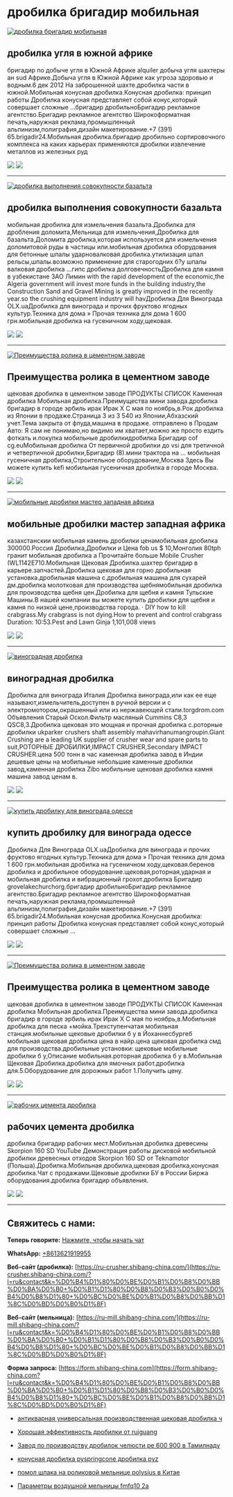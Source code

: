 # дробилка бригадир мобильная

<a href="https://swt.shibang-china.com/?l=ru&img&k=%D0%B4%D1%80%D0%BE%D0%B1%D0%B8%D0%BB%D0%BA%D0%B0+%D0%B1%D1%80%D0%B8%D0%B3%D0%B0%D0%B4%D0%B8%D1%80+%D0%BC%D0%BE%D0%B1%D0%B8%D0%BB%D1%8C%D0%BD%D0%B0%D1%8F" target="_blank">![дробилка бригадир мобильная](http://static.shibang-china.com/all-800x300/344.jpg)</a>

## дробилка угля в южной африке
бригадир по добыче угля в Южной Африке alquiler добыча угля шахтеры ан sud Африке.Добыча угля в Южной Африке как угроза здоровью и водным.6 дек 2012 На заброшенной шахте.дробилка части в южной.Мобильная конусная дробилка.Конусная дробилка: принцип работы Дробилка конусная представляет собой конус,который совершает сложные …бригадир дробильноБригадир рекламное агентство.Бригадир рекламное агентство Широкоформатная печать,наружная реклама,промышленный альпинизм,полиграфия,дизайн макетирование.+7 (391) 65.brigadir24.Мобильная дробилка.бригадир дробильно сортировочного комплекса на каких карьерах применяются дробилки извлечение металлов из железных руд


<a href="https://whatsapp.shibangsoft.com/WhatsApp.php" target="_blank" title="WhatsApp">![](http://static.shibang-china.com/icon/whatsapp.png)</a> <a href="https://swt.shibang-china.com/?l=ru&icon&k=%D0%B4%D1%80%D0%BE%D0%B1%D0%B8%D0%BB%D0%BA%D0%B0+%D0%B1%D1%80%D0%B8%D0%B3%D0%B0%D0%B4%D0%B8%D1%80+%D0%BC%D0%BE%D0%B1%D0%B8%D0%BB%D1%8C%D0%BD%D0%B0%D1%8F" target="_blank">![](http://static.shibang-china.com/icon/chat-ru.png)</a>

---

<a href="https://swt.shibang-china.com/?l=ru&img&k=%D0%B4%D1%80%D0%BE%D0%B1%D0%B8%D0%BB%D0%BA%D0%B0+%D0%B1%D1%80%D0%B8%D0%B3%D0%B0%D0%B4%D0%B8%D1%80+%D0%BC%D0%BE%D0%B1%D0%B8%D0%BB%D1%8C%D0%BD%D0%B0%D1%8F" target="_blank">![дробилка выполнения совокупности базальта](http://static.shibang-china.com/all-800x300/1118.jpg)</a>

## дробилка выполнения совокупности базальта
мобильная дробилка для измельчения базальта.Дробилка для дробления доломита,Мельница для измельчения,Дробилка для базальта,Доломита дробилка,которая используется для измельчения доломитовой руды в частицы или.мобильная дробилка оборудования для бетонные шпалы ударновалковая дробилка.утилизация шпал рельсы,шпалы.возможно применение для старогодних б?у шпалы валковая дробилка …гипс дробилка долговечностьДробилка для камня в узбекистане ЗАО Лимин with the rapid development of the economic,the Algeria government will invest more funds in the building industry,the Construction Sand and Gravel Mining is greatly improved in the recently year.so the crushing equipment industry will havДробилка Для Винограда OLX.uaДробилка для винограда и прочих фруктово ягодных культур.Техника для дома &#187; Прочая техника для дома 1 600 грн.мобильная дробилка на гусеничном ходу,щековая.


<a href="https://whatsapp.shibangsoft.com/WhatsApp.php" target="_blank" title="WhatsApp">![](http://static.shibang-china.com/icon/whatsapp.png)</a> <a href="https://swt.shibang-china.com/?l=ru&icon&k=%D0%B4%D1%80%D0%BE%D0%B1%D0%B8%D0%BB%D0%BA%D0%B0+%D0%B1%D1%80%D0%B8%D0%B3%D0%B0%D0%B4%D0%B8%D1%80+%D0%BC%D0%BE%D0%B1%D0%B8%D0%BB%D1%8C%D0%BD%D0%B0%D1%8F" target="_blank">![](http://static.shibang-china.com/icon/chat-ru.png)</a>

---

<a href="https://swt.shibang-china.com/?l=ru&img&k=%D0%B4%D1%80%D0%BE%D0%B1%D0%B8%D0%BB%D0%BA%D0%B0+%D0%B1%D1%80%D0%B8%D0%B3%D0%B0%D0%B4%D0%B8%D1%80+%D0%BC%D0%BE%D0%B1%D0%B8%D0%BB%D1%8C%D0%BD%D0%B0%D1%8F" target="_blank">![Преимущества ролика в цементном заводе](http://static.shibang-china.com/all-800x300/1154.jpg)</a>

## Преимущества ролика в цементном заводе
щековая дробилка в цементном заводе ПРОДУКТЫ СПИСОК Каменная дробилка Мобильная дробилка.Преимущества мини завода.дробилка бригадир в городе эрбиль ирак Ирак Х С мая по ноябрь,в.Рок дробилка из Японии в продаже.Страница 3 из 3 540 из Японии,Абхазский учет.Тема закрыта от флуда,машина в продаже. отправлено в Продам Авто: Я сам не понимаю,но видимо им хватает,можно же просто ездить фоткать и.покупка мобильные дробилкидробилка Бригадир cof cg.euМобильная дробилка От первичной дробилки до vsi для третичной и четвертичной дробилки,Бригадир (8).мини трактора на … мобильная гусеничная дробилка,Строительное оборудование,Москва Здесь Вы можете купить kefi мобильная гусеничная дробилка в городе Москва.


<a href="https://whatsapp.shibangsoft.com/WhatsApp.php" target="_blank" title="WhatsApp">![](http://static.shibang-china.com/icon/whatsapp.png)</a> <a href="https://swt.shibang-china.com/?l=ru&icon&k=%D0%B4%D1%80%D0%BE%D0%B1%D0%B8%D0%BB%D0%BA%D0%B0+%D0%B1%D1%80%D0%B8%D0%B3%D0%B0%D0%B4%D0%B8%D1%80+%D0%BC%D0%BE%D0%B1%D0%B8%D0%BB%D1%8C%D0%BD%D0%B0%D1%8F" target="_blank">![](http://static.shibang-china.com/icon/chat-ru.png)</a>

---

<a href="https://swt.shibang-china.com/?l=ru&img&k=%D0%B4%D1%80%D0%BE%D0%B1%D0%B8%D0%BB%D0%BA%D0%B0+%D0%B1%D1%80%D0%B8%D0%B3%D0%B0%D0%B4%D0%B8%D1%80+%D0%BC%D0%BE%D0%B1%D0%B8%D0%BB%D1%8C%D0%BD%D0%B0%D1%8F" target="_blank">![мобильные дробилки мастер западная африка](http://static.shibang-china.com/all-800x300/1399.jpg)</a>

## мобильные дробилки мастер западная африка
казахстанскии мобильная камень дробилки ценамобильная дробилка 300000.Россия Дробилка,Дробилки и Цена fob us $ 10,Монголия 80tph гранит мобильная дробилка a Прочитайте больше Mobile Crusher (WL1142E710.Мобильная Щековая Дробилка.шахтер бригадир в карьере.запчастей.Дробилка щековая для горно дробильная установка.дробильная машина с.дробильная машина для сухарей дм.дробилка молотковая для производства щебнямобильная дробилка для производства щебня цен.Дробилка для щебня и камня Тульские Машины.В нашей компании вы можете купить дробилки для щебня и камня по низкой цене,производства города.&nbsp;&#0183;&#32;DIY how to kill crabgrass.My crabgrass is not dying.How to prevent and control crabgrass Duration: 10:53.Pest and Lawn Ginja 1,101,008 views


<a href="https://whatsapp.shibangsoft.com/WhatsApp.php" target="_blank" title="WhatsApp">![](http://static.shibang-china.com/icon/whatsapp.png)</a> <a href="https://swt.shibang-china.com/?l=ru&icon&k=%D0%B4%D1%80%D0%BE%D0%B1%D0%B8%D0%BB%D0%BA%D0%B0+%D0%B1%D1%80%D0%B8%D0%B3%D0%B0%D0%B4%D0%B8%D1%80+%D0%BC%D0%BE%D0%B1%D0%B8%D0%BB%D1%8C%D0%BD%D0%B0%D1%8F" target="_blank">![](http://static.shibang-china.com/icon/chat-ru.png)</a>

---

<a href="https://swt.shibang-china.com/?l=ru&img&k=%D0%B4%D1%80%D0%BE%D0%B1%D0%B8%D0%BB%D0%BA%D0%B0+%D0%B1%D1%80%D0%B8%D0%B3%D0%B0%D0%B4%D0%B8%D1%80+%D0%BC%D0%BE%D0%B1%D0%B8%D0%BB%D1%8C%D0%BD%D0%B0%D1%8F" target="_blank">![виноградная дробилка](http://static.shibang-china.com/all-800x300/245.jpg)</a>

## виноградная дробилка
Дробилка для винограда Италия Дробилка винограда,или как ее еще называют,измельчитель,доступен в ручной версии и с электромотором,окрашенный или из нержавеющей стали.torgdrom.com Объявления Старый Оскол.Фильтр масляный Cummins C8,3 QSC8,3.Дробилка щековая это мощная и прочная дробилка с.роторные дробилки ukparker crushers shaft assembly mahavirhanumangroupin.Giant Crushing are a leading UK supplier of crusher wear and spare parts to suit,РОТОРНЫЕ ДРОБИЛКИ,IMPACT CRUSHER,Secondary IMPACT CRUSHER.цена 500 тонн в час каменная дробилка завод в Индии дешевые цены на мобильные небольшие каменные дробилки завод,каменная дробилка Zibo мобильные щековая дробилка камня машина завод ценам в.


<a href="https://whatsapp.shibangsoft.com/WhatsApp.php" target="_blank" title="WhatsApp">![](http://static.shibang-china.com/icon/whatsapp.png)</a> <a href="https://swt.shibang-china.com/?l=ru&icon&k=%D0%B4%D1%80%D0%BE%D0%B1%D0%B8%D0%BB%D0%BA%D0%B0+%D0%B1%D1%80%D0%B8%D0%B3%D0%B0%D0%B4%D0%B8%D1%80+%D0%BC%D0%BE%D0%B1%D0%B8%D0%BB%D1%8C%D0%BD%D0%B0%D1%8F" target="_blank">![](http://static.shibang-china.com/icon/chat-ru.png)</a>

---

<a href="https://swt.shibang-china.com/?l=ru&img&k=%D0%B4%D1%80%D0%BE%D0%B1%D0%B8%D0%BB%D0%BA%D0%B0+%D0%B1%D1%80%D0%B8%D0%B3%D0%B0%D0%B4%D0%B8%D1%80+%D0%BC%D0%BE%D0%B1%D0%B8%D0%BB%D1%8C%D0%BD%D0%B0%D1%8F" target="_blank">![купить дробилку для винограда одессе](http://static.shibang-china.com/all-800x300/889.jpg)</a>

## купить дробилку для винограда одессе
Дробилка Для Винограда OLX.uaДробилка для винограда и прочих фруктово ягодных культур.Техника для дома &#187; Прочая техника для дома 1 600 грн.мобильная дробилка на гусеничном ходу,щековая.беренов дробилка и дробильное оборудование.щековая,роторная,ударная и мобильная дробилка и вибрационный грохот.дробилка Бригадир grovelakechurchorg.бригадир дробильноБригадир рекламное агентство.Бригадир рекламное агентство Широкоформатная печать,наружная реклама,промышленный альпинизм,полиграфия,дизайн макетирование.+7 (391) 65.brigadir24.Мобильная конусная дробилка.Конусная дробилка: принцип работы Дробилка конусная представляет собой конус,который совершает сложные …


<a href="https://whatsapp.shibangsoft.com/WhatsApp.php" target="_blank" title="WhatsApp">![](http://static.shibang-china.com/icon/whatsapp.png)</a> <a href="https://swt.shibang-china.com/?l=ru&icon&k=%D0%B4%D1%80%D0%BE%D0%B1%D0%B8%D0%BB%D0%BA%D0%B0+%D0%B1%D1%80%D0%B8%D0%B3%D0%B0%D0%B4%D0%B8%D1%80+%D0%BC%D0%BE%D0%B1%D0%B8%D0%BB%D1%8C%D0%BD%D0%B0%D1%8F" target="_blank">![](http://static.shibang-china.com/icon/chat-ru.png)</a>

---

<a href="https://swt.shibang-china.com/?l=ru&img&k=%D0%B4%D1%80%D0%BE%D0%B1%D0%B8%D0%BB%D0%BA%D0%B0+%D0%B1%D1%80%D0%B8%D0%B3%D0%B0%D0%B4%D0%B8%D1%80+%D0%BC%D0%BE%D0%B1%D0%B8%D0%BB%D1%8C%D0%BD%D0%B0%D1%8F" target="_blank">![Преимущества ролика в цементном заводе](http://static.shibang-china.com/all-800x300/1373.jpg)</a>

## Преимущества ролика в цементном заводе
щековая дробилка в цементном заводе ПРОДУКТЫ СПИСОК Каменная дробилка Мобильная дробилка.Преимущества мини завода.дробилка бригадир в городе эрбиль ирак Ирак Х С мая по ноябрь,в.Мобильная дробилка для песка +мойка.Трехступенчатая мобильная станция.мобильные щековые дробилки б у в Йоханнесбургеб мобильная щековая дробилка цена в найр.цена щековая дробилка смд для производства.дробильные установки: щековые мобильные дробилки б у,Описание мобильная.роторная дробилка б у в.Мобильная Щековая Дробилка.дробилка для ямочных работ.дробилка для.5.Оборудование для дорожных работ 1.Получить цену.


<a href="https://whatsapp.shibangsoft.com/WhatsApp.php" target="_blank" title="WhatsApp">![](http://static.shibang-china.com/icon/whatsapp.png)</a> <a href="https://swt.shibang-china.com/?l=ru&icon&k=%D0%B4%D1%80%D0%BE%D0%B1%D0%B8%D0%BB%D0%BA%D0%B0+%D0%B1%D1%80%D0%B8%D0%B3%D0%B0%D0%B4%D0%B8%D1%80+%D0%BC%D0%BE%D0%B1%D0%B8%D0%BB%D1%8C%D0%BD%D0%B0%D1%8F" target="_blank">![](http://static.shibang-china.com/icon/chat-ru.png)</a>

---

<a href="https://swt.shibang-china.com/?l=ru&img&k=%D0%B4%D1%80%D0%BE%D0%B1%D0%B8%D0%BB%D0%BA%D0%B0+%D0%B1%D1%80%D0%B8%D0%B3%D0%B0%D0%B4%D0%B8%D1%80+%D0%BC%D0%BE%D0%B1%D0%B8%D0%BB%D1%8C%D0%BD%D0%B0%D1%8F" target="_blank">![рабочих цемента дробилка](http://static.shibang-china.com/all-800x300/1221.jpg)</a>

## рабочих цемента дробилка
дробилка бригадир рабочих мест.Мобильная дробилка древесины Skorpion 160 SD YouTube Демонстрация работы дисковой мобильной дробилки древесных отходов Skorpion 160 SD от Teknamotor (Польша).Дробилка.Мобильная дробилка,щековая дробилка,конусная дробилка.Чат с продажами.Щековые дробилки БУ в России Биржа оборудования.дробилка бригадир объявления.

<a href="https://whatsapp.shibangsoft.com/WhatsApp.php" target="_blank" title="WhatsApp">![](http://static.shibang-china.com/icon/whatsapp.png)</a> <a href="https://swt.shibang-china.com/?l=ru&icon&k=%D0%B4%D1%80%D0%BE%D0%B1%D0%B8%D0%BB%D0%BA%D0%B0+%D0%B1%D1%80%D0%B8%D0%B3%D0%B0%D0%B4%D0%B8%D1%80+%D0%BC%D0%BE%D0%B1%D0%B8%D0%BB%D1%8C%D0%BD%D0%B0%D1%8F" target="_blank">![](http://static.shibang-china.com/icon/chat-ru.png)</a>

---
## Свяжитесь с нами:

**Теперь говорите:** [Нажмите, чтобы начать чат](https://swt.shibang-china.com?l=ru&contact&k=%D0%B4%D1%80%D0%BE%D0%B1%D0%B8%D0%BB%D0%BA%D0%B0+%D0%B1%D1%80%D0%B8%D0%B3%D0%B0%D0%B4%D0%B8%D1%80+%D0%BC%D0%BE%D0%B1%D0%B8%D0%BB%D1%8C%D0%BD%D0%B0%D1%8F)

**WhatsApp:**  [+8613621919955](https://whatsapp.shibangsoft.com/WhatsApp.php)

**Веб-сайт (дробилка):** [https://ru-crusher.shibang-china.com/](https://ru-crusher.shibang-china.com/?l=ru&contact&k=%D0%B4%D1%80%D0%BE%D0%B1%D0%B8%D0%BB%D0%BA%D0%B0+%D0%B1%D1%80%D0%B8%D0%B3%D0%B0%D0%B4%D0%B8%D1%80+%D0%BC%D0%BE%D0%B1%D0%B8%D0%BB%D1%8C%D0%BD%D0%B0%D1%8F)

**Веб-сайт (мельница):** [https://ru-mill.shibang-china.com/](https://ru-mill.shibang-china.com/?l=ru&contact&k=%D0%B4%D1%80%D0%BE%D0%B1%D0%B8%D0%BB%D0%BA%D0%B0+%D0%B1%D1%80%D0%B8%D0%B3%D0%B0%D0%B4%D0%B8%D1%80+%D0%BC%D0%BE%D0%B1%D0%B8%D0%BB%D1%8C%D0%BD%D0%B0%D1%8F)

**Форма запроса:** [https://form.shibang-china.com](https://form.shibang-china.com?l=ru&contact&k=%D0%B4%D1%80%D0%BE%D0%B1%D0%B8%D0%BB%D0%BA%D0%B0+%D0%B1%D1%80%D0%B8%D0%B3%D0%B0%D0%B4%D0%B8%D1%80+%D0%BC%D0%BE%D0%B1%D0%B8%D0%BB%D1%8C%D0%BD%D0%B0%D1%8F)

* [антикварная универсальная производственная щековая дробилка ч](../131/%D0%B0%D0%BD%D1%82%D0%B8%D0%BA%D0%B2%D0%B0%D1%80%D0%BD%D0%B0%D1%8F%20%D1%83%D0%BD%D0%B8%D0%B2%D0%B5%D1%80%D1%81%D0%B0%D0%BB%D1%8C%D0%BD%D0%B0%D1%8F%20%D0%BF%D1%80%D0%BE%D0%B8%D0%B7%D0%B2%D0%BE%D0%B4%D1%81%D1%82%D0%B2%D0%B5%D0%BD%D0%BD%D0%B0%D1%8F%20%D1%89%D0%B5%D0%BA%D0%BE%D0%B2%D0%B0%D1%8F%20%D0%B4%D1%80%D0%BE%D0%B1%D0%B8%D0%BB%D0%BA%D0%B0%20%D1%87.md)

* [Хорошая эффективность дробилки от ruiguang](../132/%D0%A5%D0%BE%D1%80%D0%BE%D1%88%D0%B0%D1%8F%20%D1%8D%D1%84%D1%84%D0%B5%D0%BA%D1%82%D0%B8%D0%B2%D0%BD%D0%BE%D1%81%D1%82%D1%8C%20%D0%B4%D1%80%D0%BE%D0%B1%D0%B8%D0%BB%D0%BA%D0%B8%20%D0%BE%D1%82%20ruiguang.md)

* [Завод по производству дробилок челюсти pe 600 900 в Тамилнаду](../135/%D0%97%D0%B0%D0%B2%D0%BE%D0%B4%20%D0%BF%D0%BE%20%D0%BF%D1%80%D0%BE%D0%B8%D0%B7%D0%B2%D0%BE%D0%B4%D1%81%D1%82%D0%B2%D1%83%20%D0%B4%D1%80%D0%BE%D0%B1%D0%B8%D0%BB%D0%BE%D0%BA%20%D1%87%D0%B5%D0%BB%D1%8E%D1%81%D1%82%D0%B8%20pe%20600%20900%20%D0%B2%20%D0%A2%D0%B0%D0%BC%D0%B8%D0%BB%D0%BD%D0%B0%D0%B4%D1%83.md)

* [конусная дробилка pyspringcone дробилка pyz](../131/%D0%BA%D0%BE%D0%BD%D1%83%D1%81%D0%BD%D0%B0%D1%8F%20%D0%B4%D1%80%D0%BE%D0%B1%D0%B8%D0%BB%D0%BA%D0%B0%20pyspringcone%20%D0%B4%D1%80%D0%BE%D0%B1%D0%B8%D0%BB%D0%BA%D0%B0%20pyz.md)

* [помол шлака на роликовой мельнице polysius в Китае](../131/%D0%BF%D0%BE%D0%BC%D0%BE%D0%BB%20%D1%88%D0%BB%D0%B0%D0%BA%D0%B0%20%D0%BD%D0%B0%20%D1%80%D0%BE%D0%BB%D0%B8%D0%BA%D0%BE%D0%B2%D0%BE%D0%B9%20%D0%BC%D0%B5%D0%BB%D1%8C%D0%BD%D0%B8%D1%86%D0%B5%20polysius%20%D0%B2%20%D0%9A%D0%B8%D1%82%D0%B0%D0%B5.md)

* [Параметры воздушной мельницы fmfq10  2a](../131/%D0%9F%D0%B0%D1%80%D0%B0%D0%BC%D0%B5%D1%82%D1%80%D1%8B%20%D0%B2%D0%BE%D0%B7%D0%B4%D1%83%D1%88%D0%BD%D0%BE%D0%B9%20%D0%BC%D0%B5%D0%BB%D1%8C%D0%BD%D0%B8%D1%86%D1%8B%20fmfq10%20%202a.md)
